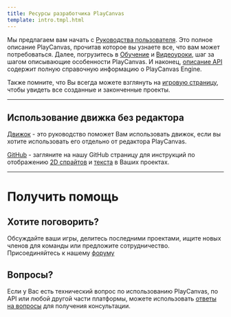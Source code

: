 ```yaml
---
title: Ресурсы разработчика PlayCanvas
template: intro.tmpl.html
---
```


Мы предлагаем вам начать с [Руководства пользователя][1]. Это полное описание PlayCanvas, прочитав которое вы узнаете все, что вам может потребоваться. Далее, погрузитесь в [Обучение][3] и [Видеоуроки][12], шаг за шагом описывающие особенности PlayCanvas. И наконец, [описание API][4] содержит полную справочную информацию о PlayCanvas Engine.

Также помните, что Вы всегда можете взглянуть на [игровую страницу][8], чтобы увидеть все созданные и законченные проекты.

<hr />

## Использование движка без редактора

[Движок][9] - это руководство поможет Вам использовать движок, если вы хотите использовать его отдельно от редактора PlayCanvas.

[GitHub][5] - загляните на нашу GitHub страницу для инструкций по отображению [2D спрайтов][6] и [текста][7] в Ваших проектах.

<hr />

# Получить помощь

## Хотите поговорить?

Обсуждайте ваши игры, делитесь последними проектами, ищите новых членов для команды или предложите сотрудничество. Присоединяйтесь к нашему [форуму][10]

## Вопросы?

Если у Вас есть технический вопрос по использованию PlayCanvas, по API или любой другой части платформы, можете использовать [ответы на вопросы][11] для получения консультации. 

[1]: /user-manual
[2]: /getting-started
[3]: /tutorials
[4]: /en/api/
[5]: https://github.com/playcanvas
[6]: https://github.com/playcanvas/sprites
[7]: https://github.com/playcanvas/fonts
[8]: https://playcanvas.com/play
[9]: /engine
[10]: http://forum.playcanvas.com/
[11]: http://answers.playcanvas.com/
[12]: /tutorials/video

